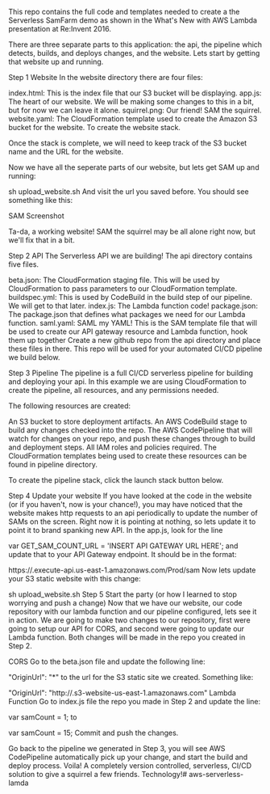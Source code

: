 This repo contains the full code and templates needed to create a the Serverless SamFarm demo as shown in the What's New with AWS Lambda presentation at Re:Invent 2016.

There are three separate parts to this application: the api, the pipeline which detects, builds, and deploys changes, and the website. Lets start by getting that website up and running.

Step 1
Website
In the website directory there are four files:

index.html: This is the index file that our S3 bucket will be displaying.
app.js: The heart of our website. We will be making some changes to this in a bit, but for now we can leave it alone.
squirrel.png: Our friend! SAM the squirrel.
website.yaml: The CloudFormation template used to create the Amazon S3 bucket for the website.
To create the website stack.



Once the stack is complete, we will need to keep track of the S3 bucket name and the URL for the website.

Now we have all the seperate parts of our website, but lets get SAM up and running:

sh upload_website.sh <s3-bucket-name>
And visit the url you saved before. You should see something like this:

SAM Screenshot

Ta-da, a working website! SAM the squirrel may be all alone right now, but we'll fix that in a bit.

Step 2
API
The Serverless API we are building! The api directory contains five files.

beta.json: The CloudFormation staging file. This will be used by CloudFormation to pass parameters to our CloudFormation template.
buildspec.yml: This is used by CodeBuild in the build step of our pipeline. We will get to that later.
index.js: The Lambda function code!
package.json: The package.json that defines what packages we need for our Lambda function.
saml.yaml: SAML my YAML! This is the SAM template file that will be used to create our API gateway resource and Lambda function, hook them up together
Create a new github repo from the api directory and place these files in there. This repo will be used for your automated CI/CD pipeline we build below.

Step 3
Pipeline
The pipeline is a full CI/CD serverless pipeline for building and deploying your api. In this example we are using CloudFormation to create the pipeline, all resources, and any permissions needed.

The following resources are created:

An S3 bucket to store deployment artifacts.
An AWS CodeBuild stage to build any changes checked into the repo.
The AWS CodePipeline that will watch for changes on your repo, and push these changes through to build and deployment steps.
All IAM roles and policies required.
The CloudFormation templates being used to create these resources can be found in pipeline directory.

To create the pipeline stack, click the launch stack button below.



Step 4
Update your website
If you have looked at the code in the website (or if you haven't, now is your chance!), you may have noticed that the website makes http requests to an api periodically to update the number of SAMs on the screen. Right now it is pointing at nothing, so lets update it to point it to brand spanking new API. In the app.js, look for the line

var GET_SAM_COUNT_URL = 'INSERT API GATEWAY URL HERE';
and update that to your API Gateway endpoint. It should be in the format:

https://<api-id>.execute-api.us-east-1.amazonaws.com/Prod/sam
Now lets update your S3 static website with this change:

sh upload_website.sh <s3-bucket-name>
Step 5
Start the party (or how I learned to stop worrying and push a change)
Now that we have our website, our code repository with our lambda function and our pipeline configured, lets see it in action. We are going to make two changes to our repository, first were going to setup our API for CORS, and second were going to update our Lambda function. Both changes will be made in the repo you created in Step 2.

CORS
Go to the beta.json file and update the following line:

"OriginUrl": "*"
to the url for the S3 static site we created. Something like:

"OriginUrl": "http://<s3-bucket-name>.s3-website-us-east-1.amazonaws.com"
Lambda Function
Go to index.js file the repo you made in Step 2 and update the line:

var samCount = 1;
to

var samCount = 15;
Commit and push the changes.

Go back to the pipeline we generated in Step 3, you will see AWS CodePipeline automatically pick up your change, and start the build and deploy process. Voila! A completely version controlled, serverless, CI/CD solution to give a squirrel a few friends. Technology!# aws-serverless-lamda
